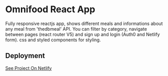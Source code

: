 # Omnifood React App

Fully responsive reactjs app, shows different meals and informations about any meal from 'thedbmeal' API. You can filter by category, navigate between pages (react router V5) and sign up and login (Auth0 and Netlify form). css and styled components for styling.

## Deployment

[See Project On Netlify](https://fakhereddine-react-omnifood.netlify.app/)
